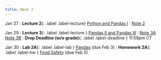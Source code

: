 ```yaml
---
title: Week 2
---
```



Jan 27
: **Lecture 2**{: .label .label-lecture} [Python and Pandas I](lecture/lec02)
    : [Note 2](https://ds100.org/course-notes/pandas_1/pandas_1.html)


Jan 29
: **Lecture 3**{: .label .label-lecture } [Pandas II and Pandas III](lecture/lec03)
    : [Note 3A](https://ds100.org/course-notes/pandas_2/pandas_2.html) [Note 3B](https://ds100.org/course-notes/pandas_3/pandas_3.html)
: **Drop Deadline (w/o grade)**{: .label .label-deadline } 11:59pm CT


Jan 30
: **Lab 2A**{: .label .label-lab } [Pandas](https://data100.datahub.berkeley.edu/hub/user-redirect/git-pull?repo=https%3A%2F%2Fgithub.com%2FDS-100%2Ffa24-student&urlpath=lab%2Ftree%2Ffa24-student%2Flab%2Flab02%2Flab02A.ipynb&branch=main) (due Feb 3)
: **Homework 2A**{: .label .label-hw } [Food Safety](https://data100.datahub.berkeley.edu/hub/user-redirect/git-pull?repo=https%3A%2F%2Fgithub.com%2FDS-100%2Ffa24-student&urlpath=lab%2Ftree%2Ffa24-student%2Fhw%2Fhw02A%2Fhw02A.ipynb&branch=main) (due Feb 5)
